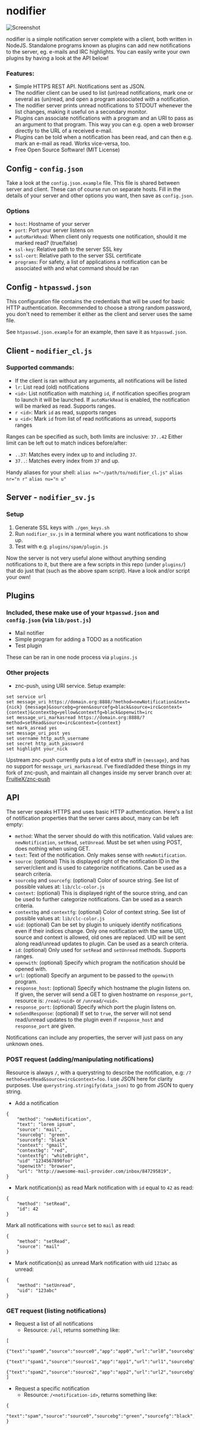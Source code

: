 nodifier
=========

![Screenshot](/screenshot.png?raw=true "Screenshot")

nodifier is a simple notification server complete with a client, both written
in NodeJS. Standalone programs known as plugins can add new notifications to
the server, eg. e-mails and IRC highlights. You can easily write your own
plugins by having a look at the API below!

### Features:
* Simple HTTPS REST API. Notifications sent as JSON.
* The nodifier client can be used to list (un)read notifications, mark one or several as (un)read, and open a program associated with a notification.
* The nodifier server prints unread notifications to STDOUT whenever the list changes, making it useful on a secondary monitor.
* Plugins can associate notifications with a program and an URI to pass as an argument to that program. This way you can e.g. open a web browser directly to the URL of a received e-mail.
* Plugins can be told when a notification has been read, and can then e.g. mark an e-mail as read. Works vice-versa, too.
* Free Open Source Software! (MIT License)

Config - `config.json`
----------------------
Take a look at the `config.json.example` file. This file is shared between
server and client. These can of course run on separate hosts. Fill in the
details of your server and other options you want, then save as `config.json`.

### Options
* `host`: Hostname of your server
* `port`: Port your server listens on
* `autoMarkRead`: When client only requests one notification, should it me
  marked read? (true/false)
* `ssl-key`: Relative path to the server SSL key
* `ssl-cert`: Relative path to the server SSL certificate
* `programs`: For safety, a list of applications a notification can be
  associated with and what command should be ran

Config - `htpasswd.json`
------------------------
This configuration file contains the credentials that will be used for basic
HTTP authentication. Recommended to choose a strong random password, you don't
need to remember it either as the client and server uses the same file.

See `htpasswd.json.example` for an example, then save it as `htpasswd.json`.

Client - `nodifier_cl.js`
-------------------------
### Supported commands:
* If the client is ran without any arguments, all notifications will be listed
* `lr`: List read (old) notifications
* `<id>`: List notification with matching `id`, if notification specifies
  program to launch it will be launched. If `autoMarkRead` is enabled, the
  notification will be marked as read. Supports ranges.
* `r <id>`: Mark `id` as read, supports ranges
* `u <id>`: Mark `id` from list of read notifications as unread, supports
  ranges

Ranges can be specified as such, both limits are inclusive: `37..42`
Either limit can be left out to match indices before/after:
* `..37`: Matches every index up to and including `37`.
* `37..`: Matches every index from `37` and up.

Handy aliases for your shell:
`alias n="~/path/to/nodifier_cl.js"`
`alias nr="n r"`
`alias nu="n u"`

Server - `nodifier_sv.js`
-------------------------
### Setup
1. Generate SSL keys with `./gen_keys.sh`
2. Run `nodifier_sv.js` in a terminal where you want notifications to show up.
3. Test with e.g. `plugins/spam/plugin.js`

Now the server is not very useful alone without anything sending notifications
to it, but there are a few scripts in this repo (under `plugins/`) that do just
that (such as the above spam script).  Have a look and/or script your own!

Plugins
-------
### Included, these make use of your `htpasswd.json` and `config.json` (via `lib/post.js`)
* Mail notifier
* Simple program for adding a TODO as a notification
* Test plugin

These can be ran in one node process via `plugins.js`
### Other projects
* znc-push, using URI service. Setup example:
```
set service url
set message_uri https://domain.org:8888/?method=newNotification&text={nick} {message}&sourcebg=green&sourcefg=black&source=irc&context={context}&contextbg=yellow&contextfg=black&openwith=irc
set message_uri_markasread https://domain.org:8888/?method=setRead&source=irc&context={context}
set mark_asread yes
set message_uri_post yes
set username http_auth_username
set secret http_auth_password
set highlight your_nick
```

Upstream znc-push currently puts a lot of extra stuff in `{message}`, and has
no support for `message_uri_markasread`. I've fixed/added these things in my
fork of znc-push, and maintain all changes inside my server branch over at:
[FruitieX/znc-push](https://github.com/FruitieX/znc-push/tree/fruitiex/server)

API
------
The server speaks HTTPS and uses basic HTTP authentication. Here's a list of
notification properties that the server cares about, many can be left empty:
* `method`: What the server should do with this notification. Valid values are:
  `newNotification`, `setRead`, `setUnread`. Must be set when using POST, does
  nothing when using GET.
* `text`: Text of the notification. Only makes sense with `newNotification`.
* `source`: (optional) This is displayed right of the notification ID in the
  server/client and is used to categorize notifications. Can be used as a
  search criteria.
* `sourcebg` and `sourcefg`: (optional) Color of source string. See list of
  possible values at: `lib/clc-color.js`
* `context`: (optional) This is displayed right of the source string, and can
  be used to further categorize notifications. Can be used as a search
  criteria.
* `contextbg` and `contextfg`: (optional) Color of context string. See list of
  possible values at: `lib/clc-color.js`
* `uid`: (optional) Can be set by plugin to uniquely identify notifications
  even if their indices change. Only one notification with the same UID, source
  and context is allowed, old ones are replaced. UID will be sent along
  read/unread updates to plugin. Can be used as a search criteria.
* `id`: (optional) Only used for `setRead` and `setUnread` methods. Supports
  ranges.
* `openwith`: (optional) Specify which program the notification should be
  opened with.
* `url`: (optional) Specify an argument to be passed to the `openwith` program.
* `response_host`: (optional) Specify which hostname the plugin listens on. If
  given, the server will send a GET to given hostname on `response_port`,
  resource is: `/read/<uid>` or `/unread/<uid>`.
* `response_port`: (optional) Specify which port the plugin listens on.
* `noSendResponse`: (optional) If set to `true`, the server will not send
  read/unread updates to the plugin even if `response_host` and `response_port`
  are given.

Notifications can include any properties, the server will just pass on any
unknown ones.

### POST request (adding/manipulating notifications)
Resource is always `/`, with a querystring to describe the notification, e.g:
`/?method=setRead&source=irc&context=foo`. I use JSON here for clarity
purposes.  Use `querystring.stringify(data_json)` to go from JSON to query
string.

* Add a notification
```
{
	"method": "newNotification",
	"text": "lorem ipsum",
	"source": "mail",
	"sourcebg": "green",
	"sourcefg": "black"
	"context": "gmail",
	"contextbg": "red",
	"contextfg": "whiteBright",
	"uid" "1234567890foo"
	"openwith": "browser",
	"url": "http://awesome-mail-provider.com/inbox/847295819",
}
```
* Mark notification(s) as read
Mark notification with `id` equal to `42` as read:
```
{
	"method": "setRead",
	"id": 42
}
```
Mark all notifications with `source` set to `mail` as read:
```
{
	"method": "setRead",
	"source": "mail"
}
```
* Mark notification(s) as unread
Mark notification with uid `123abc` as unread:
```
{
	"method": "setUnread",
	"uid": "123abc"
}
```

### GET request (listing notifications)
* Request a list of all notifications
	* Resource: `/all`, returns something like:
```
[
	{"text":"spam0","source":"source0","app":"app0","url":"url0","sourcebg":"red","sourcefg":"white","read":false,"id":0,"date":1392663071818},
	{"text":"spam1","source":"source1","app":"app1","url":"url1","sourcebg":"red","sourcefg":"white","read":false,"id":1,"date":1392663072816},
	{"text":"spam2","source":"source2","app":"app2","url":"url2","sourcebg":"red","sourcefg":"white","read":false,"id":2,"date":1392663073816}
]
```

* Request a specific notification
	* Resource: `/<notification-id>`, returns something like:
```
{
	"text":"spam","source":"source0","sourcebg":"green","sourcefg":"black","app":"app0","url":"url0","read":false,"id":0,"date":1392663071818
}
```
